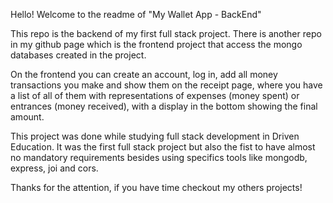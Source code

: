 Hello! Welcome to the readme of "My Wallet App - BackEnd"

This repo is the backend of my first full stack project.
There is another repo in my github page which is the frontend project that access the mongo databases created in the project.

On the frontend you can create an account, log in, add all money transactions you make and show them on the receipt page, where you have a list of all of them with representations of expenses (money spent) or entrances (money received), with a display in the bottom showing the final amount.

This project was done while studying full stack development in Driven Education. It was the first full stack project but also the fist to have almost no mandatory requirements besides using specifics tools like mongodb, express, joi and cors.

Thanks for the attention, if you have time checkout my others projects!